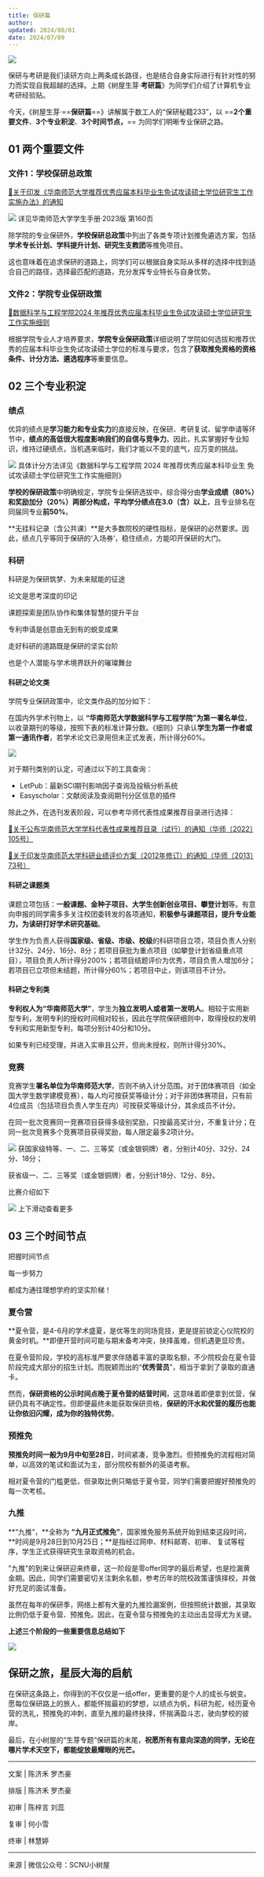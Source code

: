 ```yaml
---
title: 保研篇
author: 
updated: 2024/08/01
date: 2024/07/09
---
```


![](./images/pgrec-1.webp)

保研与考研是我们读研方向上两条成长路径，也是结合自身实际进行有针对性的努力而实现自我超越的选择。上期《树屋生芽·**考研篇**》为同学们介绍了计算机专业考研经验贴。
  
今天，《树屋生芽·==**保研篇**==》讲解属于数工人的“保研秘籍233”，以 ==**2个重要文件**、**3个专业积淀**、**3个时间节点，**== 为同学们明晰专业保研之路。
  
## 01 两个重要文件

### 文件1：学校保研总政策

[📎关于印发《华南师范大学推荐优秀应届本科毕业生免试攻读硕士学位研究生工作实施办法》的通知](./files/school_pgrec_policy.pdf)

![](./images/pgrec-2.webp)
详见华南师范大学学生手册·2023版 第160页

除学院的专业保研外，**学校保研总政策**中列出了各类专项计划推免遴选方案，包括**学术专长计划、学科提升计划、研究生支教团**等推免项目。
  
这也意味着在追求保研的道路上，同学们可以根据自身实际从多样的选择中找到适合自己的路径，选择最匹配的道路，充分发挥专业特长与自身优势。

### 文件2：学院专业保研政策

[📎数据科学与工程学院2024 年推荐优秀应届本科毕业生免试攻读硕士学位研究生工作实施细则](./files/school_pgrec_policy.pdf)

根据学院专业人才培养要求，**学院专业保研政策**详细说明了学院如何选拔和推荐优秀的应届本科毕业生免试攻读硕士学位的标准与要求，包含了**获取推免资格的资格条件、计分方法、遴选程序**等重要信息。

## 02 三个专业积淀

### 绩点

优异的绩点是**学习能力和专业实力**的直接反映，在保研、考研复试、留学申请等环节中，**绩点的高低很大程度影响我们的自信与竞争力**。因此，扎实掌握好专业知识，维持过硬绩点，当机遇来临时，我们才能以不变的底气，应万变的挑战。

![](./images/pgrec-3.webp)
具体计分方法详见《数据科学与工程学院 2024 年推荐优秀应届本科毕业生 免试攻读硕士学位研究生工作实施细则》

**学校的保研政策**中明确规定，学院专业保研选拔中，综合得分由**学业成绩（80%）和奖励加分（20%）**两部分构成，平均学分绩点在**3.0（含）以上**，且专业排名在同届同专业**前50%**。

**无挂科记录（含公共课）**是大多数院校的硬性指标，是保研的必然要求。因此，绩点几乎等同于保研的‘入场券’，稳住绩点，方能叩开保研的大门。

### 科研

科研是为保研筑梦、为未来赋能的征途

论文是思考深度的印记

课题探索是团队协作和集体智慧的提升平台

专利申请是创意由无到有的蜕变成果

走好科研的道路既是保研的坚实台阶

也是个人潜能与学术境界跃升的璀璨舞台

#### 科研之论文类

学院专业保研政策中，论文类作品的加分如下：

在国内外学术刊物上，以 **“华南师范大学数据科学与工程学院”为第一署名单位**，以收录期刊的等级，按照下表的标准计算分数。《细则》只承认**学生为第一作者或第一通讯作者**，若学术论文已录用但未正式发表，所计得分60%。

![](./images/pgrec-4.webp)

对于期刊类别的认定，可通过以下的工具查询：

- LetPub：最新SCI期刊影响因子查询及投稿分析系统
- Easyscholar：文献阅读及查阅期刊分区信息的插件

除此之外，在选刊发表阶段，可以参考华师代表性成果推荐目录进行选择：

[📎关于公布华南师范大学学科代表性成果推荐目录（试行）的通知（华师〔2022〕105号）](./files/achievements_catalog.pdf)

[📎关于印发华南师范大学科研业绩评价方案（2012年修订）的通知（华师〔2013〕73号）](./files/performance_evaluation.pdf)

#### 科研之课题类

课题立项包括：**一般课题、金种子项目、大学生创新创业项目、攀登计划**等。有意向申报的同学需多多关注校团委转发的各项通知，**积极参与课题项目，提升专业能力，为读研打好学术研究基础**。

学生作为负责人获得**国家级、省级、市级、校级**的科研项目立项，项目负责人分别计32分、24分、16分、8分；若项目获批为重点项目（如攀登计划省级重点项目），项目负责人所计得分200%；若项目结题评价为优秀，项目负责人增加6分；若项目已立项但未结题，所计得分60%；若项目中止，则该项目不计分。

#### 科研之专利类

**专利权人为“华南师范大学”**，学生为**独立发明人或者第一发明人**。相较于实用新型专利，发明专利的授权时间相对较长，因此在学院保研细则中，取得授权的发明专利和实用新型专利，每项分别计40分和10分。

如果专利已经受理，并进入实审且公开，但尚未授权，则所计得分30%。

### 竞赛

竞赛学生**署名单位为华南师范大学**，否则不纳入计分范围。对于团体赛项目（如全国大学生数学建模竞赛），每人均可按获奖等级计分；对于非团体赛项目，只有前4位成员（包括项目负责人学生在内）可按获奖等级计分，其余成员不计分。

在同一批次竞赛同一竞赛项目获得多级别奖励，只按最高奖计分，不重复计分；在同一批次竞赛多个竞赛项目获得奖励，每人限定最多2项计分。

![](./images/pgrec-5.webp)
获国家级特等、一、二、三等奖（或金银铜牌）者，分别计40分、32分、24分、18分；

获省级一、二、三等奖（或金银铜牌）者，分别计18分、12分、8分。

比赛介绍如下

![](./images/pgrec-6.webp)
上下滑动查看更多

## 03 三个时间节点

把握时间节点

每一步努力

都成为通往理想学府的坚实阶梯！

### 夏令营

**夏令营，是4-6月的学术盛夏，是优等生的同场竞技，更是提前锁定心仪院校的黄金时机。**即便开营时间可能与期末备考冲突，抉择虽难，但机遇更显珍贵。

在夏令营阶段，学校的高标准严要求伴随着丰富的录取名额，不少院校会在夏令营阶段完成大部分的招生计划。而脱颖而出的“**优秀营员**”，相当于拿到了录取的直通卡。

然而，**保研资格的公示时间点晚于夏令营的结营时间**，这意味着即便拿到优营，保研仍具有不确定性。但即便最终未能获取保研资格，**保研的汗水和优营的履历也能让你依旧闪耀，成为你的独特优势**。

### 预推免

**预推免时间一般为9月中旬至28日**，时间紧凑，竞争激烈。但预推免的流程相对简单，以高效的笔试和面试为主，部分院校有额外的英语考察。

相对夏令营的门槛更低，但录取比例只略低于夏令营，同学们需要把握好预推免的每一次考核。

### 九推

**“九推”，**全称为 **“九月正式推免”**，国家推免服务系统开始到结束这段时间，**时间是9月28日到10月25日；**是指经过网申、材料邮寄、初审、 复试等程序，学生正式获得研究生录取资格的机会。

"九推"的到来让保研迎来终章，这一阶段是零offer同学的最后希望，也是捡漏黄金期。因此，同学们需要密切关注剩余名额，参考历年的院校政策谨慎择校，并做好充足的面试准备。

虽然在每年的保研季，网络上都有大量的九推捡漏案例，但按照统计数据，其录取比例仍低于夏令营、预推免。因此，在夏令营与预推免的主动出击显得尤为关键。

**上述三个阶段的一些重要信息总结如下**

![](./images/pgrec-6.webp)

## 保研之旅，星辰大海的启航

在保研这条路上，你得到的不仅仅是一纸offer，更重要的是个人的成长与蜕变。愿每位保研路上的旅人，都能怀揣最初的梦想，以绩点为帆，科研为舵，经历夏令营的洗礼，预推免的冲刺，直至九推的最终抉择，怀揣满盈斗志，驶向梦校的彼岸。

最后，在小树屋的“生芽专题”保研篇的末尾，**祝愿所有有意向深造的同学，无论在哪片学术天空下，都能绽放最耀眼的光芒。**

---

文案 | 陈济禾 罗杰豪

排版 | 陈济禾 罗杰豪

初审 | 陈梓言 刘蕊

复审 | 何小雪

终审 | 林慧婷

---

来源 | 微信公众号：SCNU小树屋